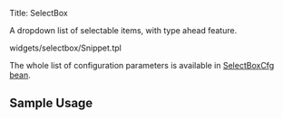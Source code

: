 Title: SelectBox




A dropdown list of selectable items, with type ahead feature.

<srcinclude tag="wgtSelectBoxField" lang="AT" outdent="true">widgets/selectbox/Snippet.tpl</srcinclude>

The whole list of configuration parameters is available in [SelectBoxCfg bean](http://ariatemplates.com/aria/guide/apps/apidocs/#aria.widgets.CfgBeans:SelectBoxCfg).

## Sample Usage
<sample sample="widgets/selectbox" />